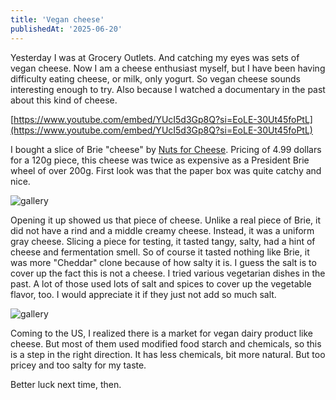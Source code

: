 ```yaml
---
title: 'Vegan cheese'
publishedAt: '2025-06-20'
---
```

Yesterday I was at Grocery Outlets. And catching my eyes was sets of vegan cheese. Now I am a cheese enthusiast myself,
but I have been having difficulty eating cheese, or milk, only yogurt. So vegan cheese sounds interesting enough to try.
Also because I watched a documentary in the past about this kind of cheese.

[https://www.youtube.com/embed/YUcI5d3Gp8Q?si=EoLE-30Ut45foPtL](https://www.youtube.com/embed/YUcI5d3Gp8Q?si=EoLE-30Ut45foPtL)

I bought a slice of Brie "cheese" by [Nuts for Cheese](https://nutsforcheese.com/pages/about-us). Pricing of 4.99 dollars for a 120g piece, this cheese was twice as expensive as a President Brie wheel of over 200g. First look was that the paper box was quite catchy and nice.

![gallery](/images/blog/250620/20250624_134425.jpg,/images/blog/250620/20250624_134431.jpg,/images/blog/250620/20250624_134435.jpg,/images/blog/250620/20250624_134444.jpg,/images/blog/250620/20250624_134454.jpg)

Opening it up showed us that piece of cheese. Unlike a real piece of Brie, it did not have a rind and a middle creamy
cheese. Instead, it was a uniform gray cheese. Slicing a piece for testing, it tasted tangy, salty, had a hint of cheese
and fermentation smell. So of course it tasted nothing like Brie, it was more "Cheddar" clone because of how salty it is.
I guess the salt is to cover up the fact this is not a cheese. I tried various vegetarian dishes in the past. A lot
of those used lots of salt and spices to cover up the vegetable flavor, too. I would appreciate it if they just not
add so much salt.

![gallery](/images/blog/250620/20250624_134528.jpg,/images/blog/250620/20250624_135816.jpg)

Coming to the US, I realized there is a market for vegan dairy product like cheese. But most of them used modified food
starch and chemicals, so this is a step in the right direction. It has less chemicals, bit more natural. But too pricey
and too salty for my taste.

Better luck next time, then.
